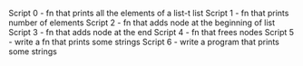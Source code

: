 Script 0 - fn that prints all the elements of a list-t list
Script 1 - fn that prints number of elements
Script 2 - fn that adds node at the beginning of list
Script 3 - fn that adds node at the end
Script 4 - fn that frees nodes
Script 5 - write a fn that prints some strings
Script 6 - write a program that prints some strings
